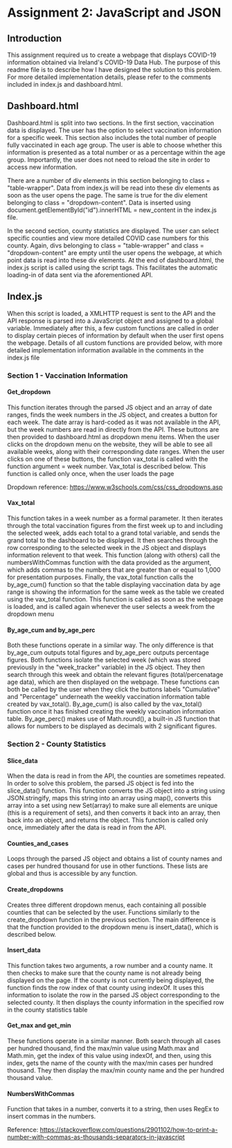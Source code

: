 # Assignment 2: JavaScript and JSON

## Introduction
This assignment required us to create a webpage that displays COVID-19 information obtained via Ireland's COVID-19 Data Hub. The purpose of this readme file is to describe how I have designed the solution to this problem. For more detailed implementation details, please refer to the comments included in index.js and dashboard.html.

## Dashboard.html
Dashboard.html is split into two sections. In the first section, vaccination data is displayed. The user has the option to select vaccination information for a specific week. This section also includes the total number of people fully vaccinated in each age group. The user is able to choose whether this information is presented as a total number or as a percentage within the age group. Importantly, the user does not need to reload the site in order to access new information. 

There are a number of div elements in this section belonging to class = "table-wrapper". Data from index.js will be read into these div elements as soon as the user opens the page. The same is true for the div element belonging to class = "dropdown-content". Data is inserted using document.getElementById("id").innerHTML = new_content in the index.js file.

In the second section, county statistics are displayed. The user can select specific counties and view more detailed COVID case numbers for this county. Again, divs belonging to class = "table-wrapper" and class = "dropdown-content" are empty until the user opens the webpage, at which point data is read into these div elements. At the end of dashboard.html, the index.js script is called using the script tags. This facilitates the automatic loading-in of data sent via the aforementioned API.

## Index.js 
When this script is loaded, a XMLHTTP request is sent to the API and the API response is parsed into a JavaScript object and assigned to a global variable. Immediately after this, a few custom functions are called in order to display certain pieces of information by default when the user first opens the webpage. Details of all custom functions are provided below, with more detailed implementation information available in the comments in the index.js file

### Section 1 - Vaccination Information

#### Get_dropdown
This function iterates through the parsed JS object and an array of date ranges, finds the week numbers in the JS object, and creates a button for each week. The date array is hard-coded as it was not available in the API, but the week numbers are read in directly from the API. These buttons are then provided to dashboard.html as dropdown menu items. When the user clicks on the dropdown menu on the website, they will be able to see all available weeks, along with their corresponding date ranges. When the user clicks on one of these buttons, the function vax_total is called with the function argument = week number. Vax_total is described below. This function is called only once, when the user loads the page

Dropdown reference: https://www.w3schools.com/css/css_dropdowns.asp

#### Vax_total
This function takes in a week number as a formal parameter. It then iterates through the total vaccination figures from the first week up to and including the selected week, adds each total to a grand total variable, and sends the grand total to the dashboard to be displayed. It then searches through the row corresponding to the selected week in the JS object and displays information relevent to that week. This function (along with others) call the numbersWithCommas function with the data provided as the argument, which adds commas to the numbers that are greater than or equal to 1,000 for presentation purposes. Finally, the vax_total function calls the by_age_cum() function so that the table displaying vaccination data by age range is showing the information for the same week as the table we created using the vax_total function. This function is called as soon as the webpage is loaded, and is called again whenever the user selects a week from the dropdown menu

#### By_age_cum and by_age_perc
Both these functions operate in a similar way. The only difference is that by_age_cum outputs total figures and by_age_perc outputs percentage figures. Both functions isolate the selected week (which was stored previously in the "week_tracker" variable) in the JS object. They then search through this week and obtain the relevant figures (total/percenatage age data), which are then displayed on the webpage. These functions can both be called by the user when they click the buttons labels "Cumulative" and "Percentage" underneath the weekly vaccination information table created by vax_total(). By_age_cum() is also called by the vax_total() function once it has finished creating the weekly vaccination information table. By_age_perc() makes use of Math.round(), a built-in JS function that allows for numbers to be displayed as decimals with 2 significant figures.

### Section 2 - County Statistics

#### Slice_data
When the data is read in from the API, the counties are sometimes repeated. In order to solve this problem, the parsed JS object is fed into the slice_data() function. This function converts the JS object into a string using JSON.stringify, maps this string into an array using map(), converts this array into a set using new Set(array) to make sure all elements are unique (this is a requirement of sets), and then converts it back into an array, then back into an object, and returns the object. This function is called only once, immediately after the data is read in from the API. 

#### Counties_and_cases
Loops through the parsed JS object and obtains a list of county names and cases per hundred thousand for use in other functions. These lists are global and thus is accessible by any function.

#### Create_dropdowns
Creates three different dropdown menus, each containing all possible counties that can be selected by the user. Functions similarly to the create_dropdown function in the previous section. The main difference is that the function provided to the dropdown menu is insert_data(), which is described below.

#### Insert_data
This function takes two arguments, a row number and a county name. It then checks to make sure that the county name is not already being displayed on the page. If the county is not currently being displayed, the function finds the row index of that county using indexOf. It uses this information to isolate the row in the parsed JS object corresponding to the selected county. It then displays the county information in the specified row in the county statistics table

#### Get_max and get_min
These functions operate in a similar manner. Both search through all cases per hundred thousand, find the max/min value using Math.max and Math.min, get the index of this value using indexOf, and then, using this index, gets the name of the county with the max/min cases per hundred thousand. They then display the max/min county name and the per hundred thousand value.

#### NumbersWithCommas
Function that takes in a number, converts it to a string, then uses RegEx to insert commas in the numbers.

Reference: https://stackoverflow.com/questions/2901102/how-to-print-a-number-with-commas-as-thousands-separators-in-javascript